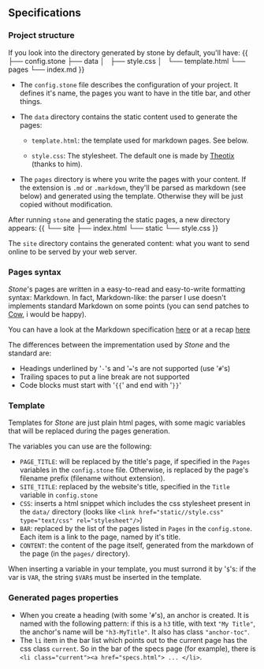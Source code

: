 ## Specifications

### Project structure

If you look into the directory generated by stone by default, you'll
have:
{{
    ├── config.stone
    ├── data
    │   ├── style.css
    │   └── template.html
    └── pages
        └── index.md
}}

* The `config.stone` file describes the configuration of your
project. It defines it's name, the pages you want to have in the title
bar, and other things.
* The `data` directory contains the static content used to generate
  the pages:

  + `template.html`: the template used for markdown pages. See below.
  
  + `style.css`: The stylesheet. The default one is made by
    [Theotix](http://theotix.me) (thanks to him).
* The `pages` directory is where you write the pages with your
  content. If the extension is `.md` or `.markdown`, they'll be parsed
  as markdown (see below) and generated using the template. Otherwise
  they will be just copied without modification.
  
After running `stone` and generating the static pages, a new directory
appears:
{{
    └── site
        ├── index.html
        └── static
            └── style.css
}}

The `site` directory contains the generated content: what you want to
send online to be served by your web server.

### Pages syntax

*Stone*'s pages are written in a easy-to-read and easy-to-write
formatting syntax: Markdown. In fact, Markdown-like: the parser I
use doesn't implements standard Markdown on some points (you can send
patches to [Cow](https://github.com/mirage/ocaml-cow), i would be
happy).

You can have a look at the Markdown specification
[here](http://daringfireball.net/projects/markdown/syntax) or at a
recap
[here](http://support.mashery.com/docs/customizing_your_portal/Markdown_Cheat_Sheet)

The differences between the imprementation used by *Stone* and the
standard are:

* Headings underlined by '`-`'s and '`=`'s are not supported (use '`#`'s)
* Trailing spaces to put a line break are not supported
* Code blocks must start with '`{{`' and end with '`}}`'

### Template

Templates for *Stone* are just plain html pages, with some magic
variables that will be replaced during the pages generation.

The variables you can use are the following:

* `PAGE_TITLE`: will be replaced by the title's page, if specified in
the `Pages` variables in the `config.stone` file. Otherwise, is
replaced by the page's filename prefix (filename without extension).
* `SITE_TITLE`: replaced by the website's title, specified in the
  `Title` variable in `config.stone`
* `CSS`: inserts a html snippet which includes the css stylesheet
  present in the `data/` directory (looks like `<link
  href="static//style.css" type="text/css" rel="stylesheet"/>`)
* `BAR`: replaced by the list of the pages listed in `Pages` in the
  `config.stone`. Each item is a link to the page, named by it's
  title.
* `CONTENT`: the content of the page itself, generated from the
  markdown of the page (in the `pages/` directory).

When inserting a variable in your template, you must surrond it by
'`$`'s: if the var is `VAR`, the string `$VAR$` must be inserted in the
template.

### Generated pages properties

* When you create a heading (with some '`#`'s), an anchor is created. It
  is named with the following pattern: if this is a `h3` title, with text `"My
  Title"`, the anchor's name will be `"h3-MyTitle"`.
  It also has class `"anchor-toc"`.
* The `li` item in the bar list which points out to the current page
  has the css class `current`. So in the bar of the specs page (for
  example), there is `<li class="current"><a href="specs.html">
  ... </li>`.
